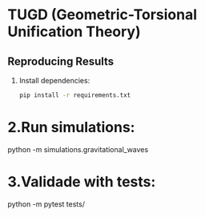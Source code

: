 # TUGD (Geometric-Torsional Unification Theory)

## Reproducing Results
1. Install dependencies:
   ```bash
   pip install -r requirements.txt

# 2.Run simulations:
python -m simulations.gravitational_waves

# 3.Validade with tests:
python -m pytest tests/
